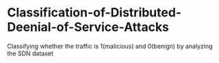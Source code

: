 # Classification-of-Distributed-Deenial-of-Service-Attacks
Classifying whether the traffic is 1(malicious) and 0(benign) by analyzing the SDN dataset 

